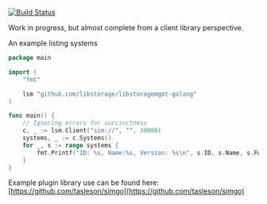 [![Build Status](https://travis-ci.org/libstorage/libstoragemgmt-golang.svg?branch=master)](https://travis-ci.org/libstorage/libstoragemgmt-golang)

Work in progress, but almost complete from a client library perspective.


An example listing systems
```go
package main

import (
	"fmt"

	lsm "github.com/libstorage/libstoragemgmt-golang"
)

func main() {
	// Ignoring errors for succinctness
	c, _ := lsm.Client("sim://", "", 30000)
	systems, _ := c.Systems()
	for _, s := range systems {
		fmt.Printf("ID: %s, Name:%s, Version: %s\n", s.ID, s.Name, s.FwVersion)
	}
}

```

Example plugin library use can be found here: [https://github.com/tasleson/simgo](https://github.com/tasleson/simgo)